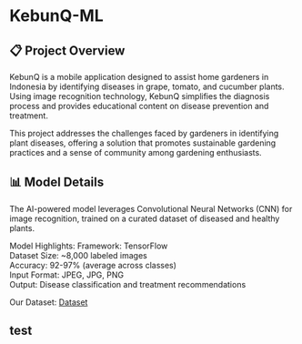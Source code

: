 # KebunQ-ML
## 📋 Project Overview
KebunQ is a mobile application designed to assist home gardeners in Indonesia by identifying diseases in grape, tomato, and cucumber plants. Using image recognition technology, KebunQ simplifies the diagnosis process and provides educational content on disease prevention and treatment.

This project addresses the challenges faced by gardeners in identifying plant diseases, offering a solution that promotes sustainable gardening practices and a sense of community among gardening enthusiasts.

## 📊 Model Details
The AI-powered model leverages Convolutional Neural Networks (CNN) for image recognition, trained on a curated dataset of diseased and healthy plants.

Model Highlights:
Framework: TensorFlow <br>
Dataset Size: ~8,000 labeled images <br>
Accuracy: 92-97% (average across classes) <br>
Input Format: JPEG, JPG, PNG <br>
Output: Disease classification and treatment recommendations <br>

Our Dataset: [Dataset](https://drive.google.com/drive/folders/1ROh6v3-WBDmtzjOfKJ15Is-fIlGPtwYj?usp=sharing)

## test
